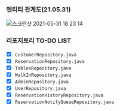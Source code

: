### 엔티티 관계도(21.05.31)

![스크린샷 2021-05-31 18 23 14](https://user-images.githubusercontent.com/69145799/120172083-a7dcef80-c23d-11eb-99fb-650152d90e0e.png)

### 리포지토리 TO-DO LIST

* [x] `CustomerRepository.java`
* [x] `ReservationRepository.java`
* [x] `TablesRepository.java`
* [x] `WalkInRepository.java`
* [x] `AdminRepository.java`
* [x] `UserRepository.java`
* [x] `ReservationHistoryRepository.java`
* [x] `ReservationNotifyQueueRepository.java`